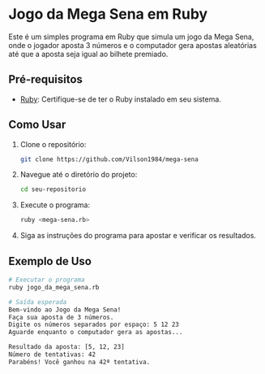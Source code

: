 # Jogo da Mega Sena em Ruby

Este é um simples programa em Ruby que simula um jogo da Mega Sena, onde o jogador aposta 3 números e o computador gera apostas aleatórias até que a aposta seja igual ao bilhete premiado.

## Pré-requisitos

- [Ruby](https://www.ruby-lang.org/pt/documentation/installation/): Certifique-se de ter o Ruby instalado em seu sistema.

## Como Usar

1. Clone o repositório:

    ```bash
    git clone https://github.com/Vilson1984/mega-sena
    ```

2. Navegue até o diretório do projeto:

    ```bash
    cd seu-repositorio
    ```

3. Execute o programa:

    ```bash
    ruby <mega-sena.rb>
    ```

4. Siga as instruções do programa para apostar e verificar os resultados.

## Exemplo de Uso

```bash
# Executar o programa
ruby jogo_da_mega_sena.rb

# Saída esperada
Bem-vindo ao Jogo da Mega Sena!
Faça sua aposta de 3 números.
Digite os números separados por espaço: 5 12 23
Aguarde enquanto o computador gera as apostas...

Resultado da aposta: [5, 12, 23]
Número de tentativas: 42
Parabéns! Você ganhou na 42ª tentativa.
